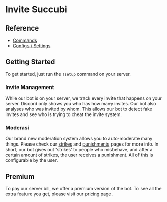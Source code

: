 # Invite Succubi

## Reference

- [Commands](/id-ID/reference/commands.md)
- [Configs / Settings](/id-ID/reference/settings.md)

## Getting Started

To get started, just run the `!setup` command on your server.

### Invite Management

While our bot is on your server, we track every invite that happens on your server. Discord only shows you who has how many invites. Our bot also analyses who was invited by whom. This allows our bot to detect fake invites and see who is trying to cheat the invite system.

### Moderasi

Our brand new moderation system allows you to auto-moderate many things. Please check our [strikes](/id-ID/modules/moderation/strikes.md) and [punishments](/id-ID/modules/moderation/punishments.md) pages for more info. In short, our bot gives out 'strikes' to people who misbehave, and after a certain amount of strikes, the user receives a punishment. All of this is configurable by the user.

## Premium

To pay our server bill, we offer a premium version of the bot. To see all the extra feature you get, please visit our [pricing page](/id-ID/premium/features.md).
